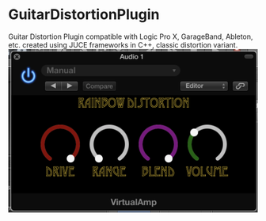# GuitarDistortionPlugin
Guitar Distortion Plugin compatible with Logic Pro X, GarageBand, Ableton, etc. created using JUCE frameworks in C++, classic distortion variant.
![Alt text](/virtualdistortion.png?raw=true "Title")
